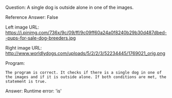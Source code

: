Question: A single dog is outside alone in one of the images.

Reference Answer: False

Left image URL: https://i.pinimg.com/736x/9c/09/ff/9c09ff60a24a0f8240b29b30d487dbed--pups-for-sale-dog-breeders.jpg

Right image URL: http://www.worldlydogs.com/uploads/5/2/2/3/52234445/1769021_orig.png

Program:

```
The program is correct. It checks if there is a single dog in one of the images and if it is outside alone. If both conditions are met, the statement is true.
```
Answer: Runtime error: 'is'

